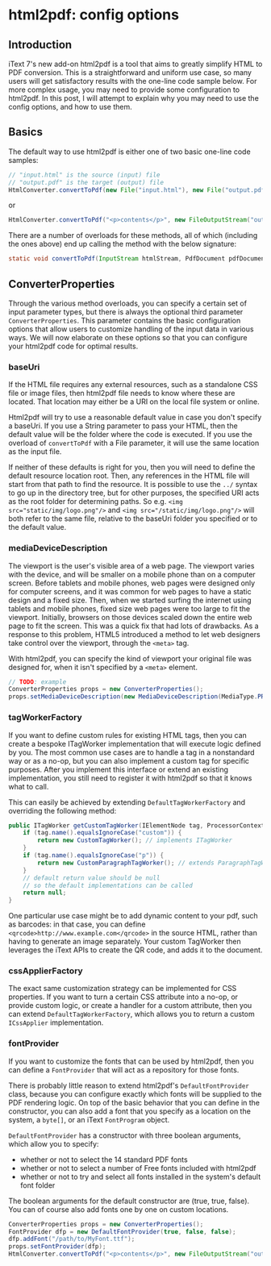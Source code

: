# html2pdf: config options

## Introduction

iText 7's new add-on html2pdf is a tool that aims to greatly simplify HTML to PDF conversion.
This is a straightforward and uniform use case, so many users will get satisfactory results with the one-line code sample below.
For more complex usage, you may need to provide some configuration to html2pdf.
In this post, I will attempt to explain why you may need to use the config options, and how to use them.

## Basics

The default way to use html2pdf is either one of two basic one-line code samples:

```java
// "input.html" is the source (input) file
// "output.pdf" is the target (output) file
HtmlConverter.convertToPdf(new File("input.html"), new File("output.pdf"));
```

or

```java
HtmlConverter.convertToPdf("<p>contents</p>", new FileOutputStream("output.pdf"));
```

There are a number of overloads for these methods, all of which (including the ones above)
end up calling the method with the below signature:

```java
static void convertToPdf(InputStream htmlStream, PdfDocument pdfDocument, ConverterProperties converterProperties)
```

## ConverterProperties

Through the various method overloads, you can specify a certain set of input parameter types,
but there is always the optional third parameter `ConverterProperties`.
This parameter contains the basic configuration options that allow users to customize handling of the input data in various ways.
We will now elaborate on these options so that you can configure your html2pdf code for optimal results.

### baseUri

If the HTML file requires any external resources, such as a standalone CSS file or image files,
then html2pdf file needs to know where these are located.
That location may either be a URI on the local file system or online.

Html2pdf will try to use a reasonable default value in case you don't specify a baseUri.
If you use a String parameter to pass your HTML, then the default value will be the folder where the code is executed.
If you use the overload of `convertToPdf` with a File parameter, it will use the same location as the input file.

If neither of these defaults is right for you, then you will need to define the default resource location root.
Then, any references in the HTML file will start from that path to find the resource.
It is possible to use the `../` syntax to go up in the directory tree,
but for other purposes, the specified URI acts as the root folder for determining paths.
So e.g. `<img src="static/img/logo.png"/>` and `<img src="/static/img/logo.png"/>` will both refer to the same file,
relative to the baseUri folder you specified or to the default value.

### mediaDeviceDescription

The viewport is the user's visible area of a web page.
The viewport varies with the device, and will be smaller on a mobile phone than on a computer screen.
Before tablets and mobile phones, web pages were designed only for computer screens,
and it was common for web pages to have a static design and a fixed size.
Then, when we started surfing the internet using tablets and mobile phones,
fixed size web pages were too large to fit the viewport.
Initially, browsers on those devices scaled down the entire web page to fit the screen.
This was a quick fix that had lots of drawbacks. As a response to this problem,
HTML5 introduced a method to let web designers take control over the viewport, through the `<meta>` tag.

With html2pdf, you can specify the kind of viewport your original file was designed for,
when it isn't specified by a `<meta>` element.

```java
// TODO: example
ConverterProperties props = new ConverterProperties();
props.setMediaDeviceDescription(new MediaDeviceDescription(MediaType.PRINT));
```
### tagWorkerFactory

If you want to define custom rules for existing HTML tags,
then you can create a bespoke ITagWorker implementation that will execute logic defined by you.
The most common use cases are to handle a tag in a nonstandard way or as a no-op,
but you can also implement a custom tag for specific purposes.
After you implement this interface or extend an existing implementation,
you still need to register it with html2pdf so that it knows what to call.

This can easily be achieved by extending `DefaultTagWorkerFactory` and overriding the following method:

```java
public ITagWorker getCustomTagWorker(IElementNode tag, ProcessorContext context) {
    if (tag.name().equalsIgnoreCase("custom")) {
        return new CustomTagWorker(); // implements ITagWorker
    }
	if (tag.name().equalsIgnoreCase("p")) {
        return new CustomParagraphTagWorker(); // extends ParagraphTagWorker
    }
	// default return value should be null
	// so the default implementations can be called
    return null;
}
```

One particular use case might be to add dynamic content to your pdf, such as barcodes: in that case,
you can define `<qrcode>http://www.example.com</qrcode>` in the source HTML,
rather than having to generate an image separately.
Your custom TagWorker then leverages the iText APIs to create the QR code, and adds it to the document.

### cssApplierFactory

The exact same customization strategy can be implemented for CSS properties.
If you want to turn a certain CSS attribute into a no-op, or provide custom logic,
or create a handler for a custom attribute, then you can extend `DefaultTagWorkerFactory`,
which allows you to return a custom `ICssApplier` implementation.

### fontProvider

If you want to customize the fonts that can be used by html2pdf,
then you can define a `FontProvider` that will act as a repository for those fonts.

There is probably little reason to extend html2pdf's `DefaultFontProvider` class,
because you can configure exactly which fonts will be supplied to the PDF rendering logic.
On top of the basic behavior that you can define in the constructor,
you can also add a font that you specify as a location on the system,
a `byte[]`, or an iText `FontProgram` object.

`DefaultFontProvider` has a constructor with three boolean arguments, which allow you to specify:

* whether or not to select the 14 standard PDF fonts
* whether or not to select a number of Free fonts included with html2pdf
* whether or not to try and select all fonts installed in the system's default font folder

The boolean arguments for the default constructor are (true, true, false).
You can of course also add fonts one by one on custom locations.

```java
ConverterProperties props = new ConverterProperties();
FontProvider dfp = new DefaultFontProvider(true, false, false);
dfp.addFont("/path/to/MyFont.ttf");
props.setFontProvider(dfp);
HtmlConverter.convertToPdf("<p>contents</p>", new FileOutputStream("output.pdf"), props);
```

